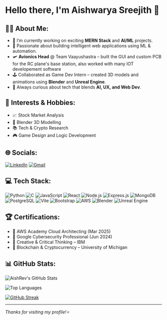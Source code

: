 # Hello there, I'm Aishwarya Sreejith 👋

## 👩‍💻 About Me:
- 🔭 I’m currently working on exciting **MERN Stack** and **AI/ML** projects.
- 🤖 Passionate about building intelligent web applications using ML & automation.
- 🛩️ **Avionics Head** @ Team Vaayushastra – built the GUI and custom PCB for the RC plane's base station, also worked with many IOT developement software
- 🕹️ Collaborated as Game Dev Intern – created 3D models and animations using **Blender** and **Unreal Engine**.
- 💬 Always curious about tech that blends **AI, UX, and Web Dev**.

## 🧠 Interests & Hobbies:
- 📈 Stock Market Analysis
- 🎨 Blender 3D Modelling
- 📚 Tech & Crypto Research
- 🎮 Game Design and Logic Development

## 🌐 Socials:
[![LinkedIn](https://img.shields.io/badge/LinkedIn-blue?style=for-the-badge&logo=linkedin)](https://www.linkedin.com/in/aishwarya-sreejith-3813002b0)
[![Gmail](https://img.shields.io/badge/Gmail-red?style=for-the-badge&logo=gmail)](mailto:aishsree20@gmail.com)

## 💻 Tech Stack:
![Python](https://img.shields.io/badge/Python-3776AB?style=for-the-badge&logo=python)
![C](https://img.shields.io/badge/C-00599C?style=for-the-badge&logo=c)
![JavaScript](https://img.shields.io/badge/JavaScript-F7DF1E?style=for-the-badge&logo=javascript)
![React](https://img.shields.io/badge/React-20232A?style=for-the-badge&logo=react)
![Node.js](https://img.shields.io/badge/Node.js-339933?style=for-the-badge&logo=node.js)
![Express.js](https://img.shields.io/badge/Express.js-000000?style=for-the-badge&logo=express)
![MongoDB](https://img.shields.io/badge/MongoDB-47A248?style=for-the-badge&logo=mongodb)
![PostgreSQL](https://img.shields.io/badge/PostgreSQL-336791?style=for-the-badge&logo=postgresql)
![Vite](https://img.shields.io/badge/Vite-646CFF?style=for-the-badge&logo=vite)
![Bootstrap](https://img.shields.io/badge/Bootstrap-7952B3?style=for-the-badge&logo=bootstrap)
![AWS](https://img.shields.io/badge/AWS-FF9900?style=for-the-badge&logo=amazonaws)
![Blender](https://img.shields.io/badge/Blender-F5792A?style=for-the-badge&logo=blender)
![Unreal Engine](https://img.shields.io/badge/Unreal%20Engine-313131?style=for-the-badge&logo=unrealengine)

## 🏆 Certifications:
- 📜 AWS Academy Cloud Architecting (Mar 2025)
- 🔐 Google Cybersecurity Professional (Jun 2024)
- 🧠 Creative & Critical Thinking – IBM
- 💸 Blockchain & Cryptocurrency – University of Michigan

## 📊 GitHub Stats:
![AishRev's GitHub Stats](https://github-readme-stats.vercel.app/api?username=AishRev&show_icons=true&theme=github_dark)

![Top Languages](https://github-readme-stats.vercel.app/api/top-langs/?username=AishRev&layout=compact&theme=github_dark)

[![GitHub Streak](https://streak-stats.demolab.com?user=AishRev&theme=dark)](https://git.io/streak-stats)

---

_Thanks for visiting my profile!⭐_
